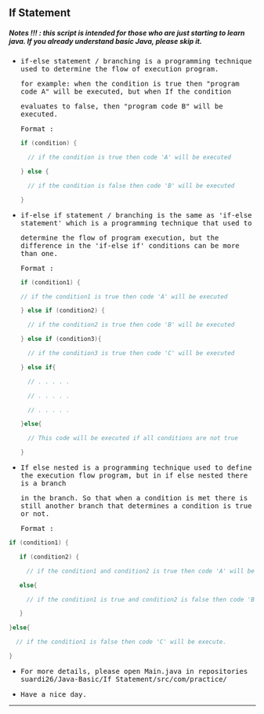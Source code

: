 ## If Statement
##### Notes !!! : this script is intended for those who are just starting to learn java. If you already understand basic Java, please skip it.

- <samp>if-else statement / branching is a programming technique used to determine the flow of execution program.</samp> 
 
  <samp>for example: when the condition is true then "program code A"  will be executed, but when If the condition</samp>
  
  <samp>evaluates to false, then "program code B" will be executed.</samp>

  <samp>Format :</samp> 
  
  ```java
  if (condition) {

    // if the condition is true then code 'A' will be executed

  } else {

    // if the condition is false then code 'B' will be executed

  }
  ```
- <samp>if-else if statement / branching is the same as 'if-else statement' which is a programming technique that used to </samp>  

  <samp>determine the flow of program execution, but the difference in the 'if-else if' conditions can be more than one.</samp>
  
  <samp>Format :</samp>
  
   ```java
   if (condition1) {

   // if the condition1 is true then code 'A' will be executed

   } else if (condition2) {

     // if the condition2 is true then code 'B' will be executed

   } else if (condition3){

     // if the condition3 is true then code 'C' will be executed

   } else if{

     // . . . . .

     // . . . . .

     // . . . . .

   }else{

     // This code will be executed if all conditions are not true

   }
   ```
  
 - <samp>If else nested is a programming technique used to define the execution flow program, but in if else nested there is a branch</samp> 

   <samp>in the branch. So that when a condition is met there is still another branch that determines a condition is true or not.</samp>

   <samp>Format :</samp>
   
    
  ```java
  if (condition1) {

     if (condition2) {

       // if the condition1 and condition2 is true then code 'A' will be executed

     else{

       // if the condition1 is true and condition2 is false then code 'B' will be execute 

     }

  }else{

    // if the condition1 is false then code 'C' will be execute.

  }
  
  ```
- <samp>For more details, please open Main.java in repositories suardi26/Java-Basic/If Statement/src/com/practice/</samp>

- <samp>Have a nice day.</samp>

---
